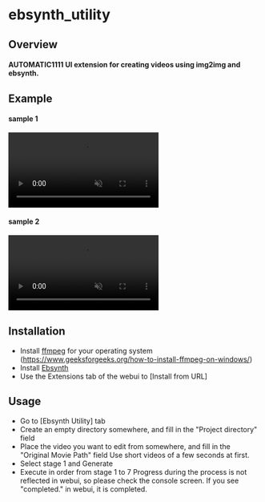 # ebsynth_utility

## Overview
#### AUTOMATIC1111 UI extension for creating videos using img2img and ebsynth.

## Example

#### sample 1
<div><video controls src="imgs/sample1.mp4" muted="false"></video></div>

#### sample 2
<div><video controls src="imgs/sample2.mp4" muted="false"></video></div>

## Installation
- Install [ffmpeg](https://ffmpeg.org/) for your operating system
  (https://www.geeksforgeeks.org/how-to-install-ffmpeg-on-windows/)
- Install [Ebsynth](https://ebsynth.com/)
- Use the Extensions tab of the webui to [Install from URL]

## Usage
- Go to [Ebsynth Utility] tab
- Create an empty directory somewhere, and fill in the "Project directory" field
- Place the video you want to edit from somewhere, and fill in the "Original Movie Path" field
  Use short videos of a few seconds at first.
- Select stage 1 and Generate
- Execute in order from stage 1 to 7
  Progress during the process is not reflected in webui, so please check the console screen.
  If you see "completed." in webui, it is completed.


